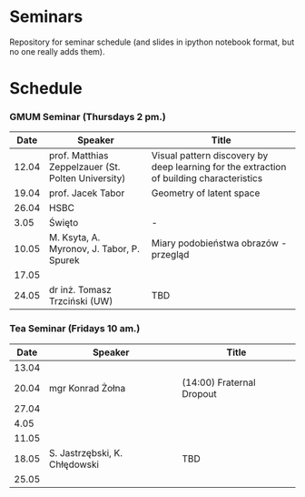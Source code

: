 # Seminars
Repository for seminar schedule (and slides in ipython notebook format, but no one really adds them).

# Schedule
### GMUM Seminar (Thursdays 2 pm.)
| Date  | Speaker                                            | Title                                                      |
|-------|----------------------------------------------------|----------------------------------------------------------- |
| 12.04 | prof. Matthias Zeppelzauer (St. Polten University) | Visual pattern discovery by deep learning for the extraction of building characteristics                                              |
| 19.04 | prof. Jacek Tabor                                  | Geometry of latent space                                   |
| 26.04 | HSBC                                               |                                                            |
|  3.05 | Święto                                             | -                                                          |
| 10.05 | M. Ksyta, A. Myronov, J. Tabor, P. Spurek          | Miary podobieństwa obrazów - przegląd                      |
| 17.05 |                                                    |                                                            |
| 24.05 | dr inż. Tomasz Trzciński (UW)                      | TBD                                                        |


### Tea Seminar (Fridays 10 am.)
| Date  | Speaker                                            | Title                                                      |
|-------|----------------------------------------------------|----------------------------------------------------------- |     
| 13.04 |                                                    |                                                            |
| 20.04 | mgr Konrad Żołna                                   | (14:00) Fraternal Dropout                                  |
| 27.04 |                                                    |                                                            |
|  4.05 |                                                    |                                                            |
| 11.05 |                                                    |                                                            |
| 18.05 | S. Jastrzębski, K. Chłędowski                      | TBD                                                        |
| 25.05 |                                                    |                                                            |

